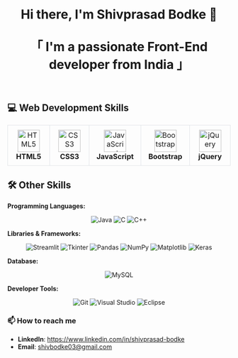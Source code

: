 
<h1 align="center">
Hi there, I'm Shivprasad Bodke 👋
<br> <br>
「 I'm a passionate Front-End developer from <b>India</b> 」
</h1>
<br>


<h2> 💻 Web Development Skills </h2>

<div align="center">
  <table style="margin: 0 auto;">
    <tr>
      <td align="center" width="140" style="border: 1px solid #e1e4e8; padding: 10px; transition: transform 0.3s;">
        <img src="https://cdn.jsdelivr.net/gh/devicons/devicon/icons/html5/html5-original.svg" width="50" height="50" alt="HTML5" />
        <br /><strong>HTML5</strong>
      </td>
      <td align="center" width="140" style="border: 1px solid #e1e4e8; padding: 10px; transition: transform 0.3s;">
        <img src="https://cdn.jsdelivr.net/gh/devicons/devicon/icons/css3/css3-original.svg" width="50" height="50" alt="CSS3" />
        <br /><strong>CSS3</strong>
      </td>
      <td align="center" width="140" style="border: 1px solid #e1e4e8; padding: 10px; transition: transform 0.3s;">
        <img src="https://cdn.jsdelivr.net/gh/devicons/devicon/icons/javascript/javascript-original.svg" width="50" height="50" alt="JavaScript" />
        <br /><strong>JavaScript</strong>
      </td>
      <td align="center" width="140" style="border: 1px solid #e1e4e8; padding: 10px; transition: transform 0.3s;">
        <img src="https://upload.wikimedia.org/wikipedia/commons/b/b2/Bootstrap_logo.svg" width="50" height="50" alt="Bootstrap" />
        <br /><strong>Bootstrap</strong>
      </td>
      <td align="center" width="140" style="border: 1px solid #e1e4e8; padding: 10px; transition: transform 0.3s;">
        <img src="https://cdn.jsdelivr.net/gh/devicons/devicon/icons/jquery/jquery-original.svg" width="50" height="50" alt="jQuery" />
        <br /><strong>jQuery</strong>
      </td>
    </tr>
  </table>
</div>





<h2>🛠️ Other Skills</h2>

<div align="left">
  <p><strong>Programming Languages:</strong></p>
</div>
<div align="center">
  <img src="https://img.shields.io/badge/Java-%23ED8B00.svg?style=for-the-badge&logo=java&logoColor=white" alt="Java"/>
  <img src="https://img.shields.io/badge/C-%2300599C.svg?style=for-the-badge&logo=c&logoColor=white" alt="C"/>
  <img src="https://img.shields.io/badge/C%2B%2B-%2300599C.svg?style=for-the-badge&logo=c%2B%2B&logoColor=white" alt="C++"/>
</div>

<div align="left">
  <p><strong>Libraries & Frameworks:</strong></p>
</div>
<div align="center">
  <img src="https://img.shields.io/badge/Streamlit-%23FF4B4B.svg?style=for-the-badge&logo=streamlit&logoColor=white" alt="Streamlit"/>
  <img src="https://img.shields.io/badge/Tkinter-%23F7DF1E.svg?style=for-the-badge&logo=python&logoColor=black" alt="Tkinter"/>
  <img src="https://img.shields.io/badge/pandas-%23150458.svg?style=for-the-badge&logo=pandas&logoColor=white" alt="Pandas"/>
  <img src="https://img.shields.io/badge/NumPy-%23013243.svg?style=for-the-badge&logo=numpy&logoColor=white" alt="NumPy"/>
  <img src="https://img.shields.io/badge/Matplotlib-%23FF4B4B.svg?style=for-the-badge&logo=matplotlib&logoColor=white" alt="Matplotlib"/>
  <img src="https://img.shields.io/badge/Keras-%23D00000.svg?style=for-the-badge&logo=keras&logoColor=white" alt="Keras"/>
</div>

<div align="left">
  <p><strong>Database:</strong></p>
</div>
<div align="center">
  <img src="https://img.shields.io/badge/MySQL-%2300f.svg?style=for-the-badge&logo=mysql&logoColor=white" alt="MySQL"/>
</div>

<div align="left">
  <p><strong>Developer Tools:</strong></p>
</div>
<div align="center">
  <img src="https://img.shields.io/badge/Git-%23F05033.svg?style=for-the-badge&logo=git&logoColor=white" alt="Git"/>
  <img src="https://img.shields.io/badge/Visual%20Studio-%235C2D91.svg?style=for-the-badge&logo=visual-studio&logoColor=white" alt="Visual Studio"/>
  <img src="https://img.shields.io/badge/Eclipse-%232C2255.svg?style=for-the-badge&logo=eclipse&logoColor=white" alt="Eclipse"/>
</div>










### 📫 How to reach me

- **LinkedIn**: https://www.linkedin.com/in/shivprasad-bodke
- **Email**: shivbodke03@gmail.com


